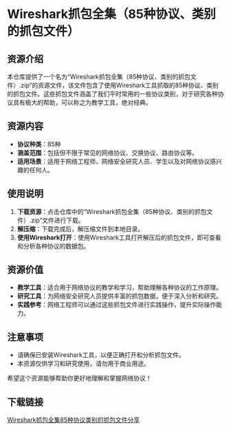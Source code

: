 # Wireshark抓包全集（85种协议、类别的抓包文件）

## 资源介绍

本仓库提供了一个名为“Wireshark抓包全集（85种协议、类别的抓包文件）.zip”的资源文件，该文件包含了使用Wireshark工具抓取的85种协议、类别的抓包文件。这些抓包文件涵盖了我们平时常用的一些协议类别，对于研究各种协议具有极大的帮助，可以称之为教学工具，绝对经典。

## 资源内容

- **协议种类**：85种
- **涵盖范围**：包括但不限于常见的网络协议、交换协议、路由协议等。
- **适用场景**：适用于网络工程师、网络安全研究人员、学生以及对网络协议感兴趣的任何人。

## 使用说明

1. **下载资源**：点击仓库中的“Wireshark抓包全集（85种协议、类别的抓包文件）.zip”文件进行下载。
2. **解压缩**：下载完成后，解压缩文件到本地目录。
3. **使用Wireshark打开**：使用Wireshark工具打开解压后的抓包文件，即可查看和分析各种协议的数据包。

## 资源价值

- **教学工具**：适合用于网络协议的教学和学习，帮助理解各种协议的工作原理。
- **研究工具**：为网络安全研究人员提供丰富的抓包数据，便于深入分析和研究。
- **实践参考**：网络工程师可以通过这些抓包文件进行实践操作，提升实际操作能力。

## 注意事项

- 请确保已安装Wireshark工具，以便正确打开和分析抓包文件。
- 本资源仅供学习和研究使用，请勿用于商业用途。

希望这个资源能够帮助你更好地理解和掌握网络协议！

## 下载链接

[Wireshark抓包全集85种协议类别的抓包文件分享](https://pan.quark.cn/s/d7f314286c93)